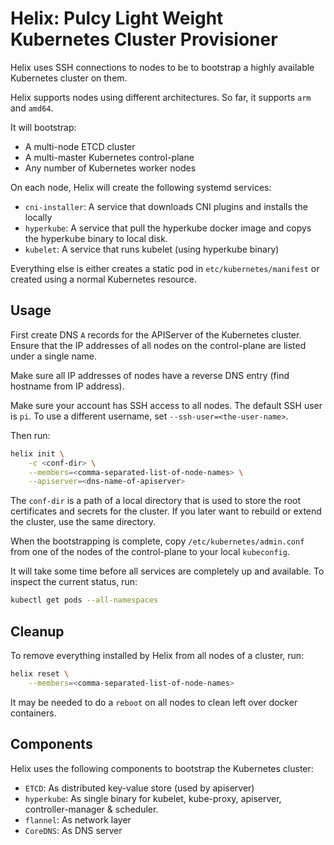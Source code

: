 # Helix: Pulcy Light Weight Kubernetes Cluster Provisioner

Helix uses SSH connections to nodes to be to bootstrap a highly available
Kubernetes cluster on them.

Helix supports nodes using different architectures.
So far, it supports `arm` and `amd64`.

It will bootstrap:

- A multi-node ETCD cluster
- A multi-master Kubernetes control-plane
- Any number of Kubernetes worker nodes

On each node, Helix will create the following systemd services:

- `cni-installer`: A service that downloads CNI plugins and installs the locally
- `hyperkube`: A service that pull the hyperkube docker image and copys the hyperkube binary to local disk.
- `kubelet`: A service that runs kubelet (using hyperkube binary)

Everything else is either creates a static pod in `etc/kubernetes/manifest` or
created using a normal Kubernetes resource.

## Usage

First create DNS `A` records for the APIServer of the Kubernetes cluster.
Ensure that the IP addresses of all nodes on the control-plane are listed
under a single name.

Make sure all IP addresses of nodes have a reverse DNS entry (find hostname from IP address).

Make sure your account has SSH access to all nodes.
The default SSH user is `pi`. To use a different username, set `--ssh-user=<the-user-name>`.

Then run:

```bash
helix init \
    -c <conf-dir> \
    --members=<comma-separated-list-of-node-names> \
    --apiserver=<dns-name-of-apiserver>
```

The `conf-dir` is a path of a local directory that is used to store the root certificates
and secrets for the cluster. If you later want to rebuild or extend the cluster,
use the same directory.

When the bootstrapping is complete, copy `/etc/kubernetes/admin.conf` from one
of the nodes of the control-plane to your local `kubeconfig`.

It will take some time before all services are completely up and available.
To inspect the current status, run:

```bash
kubectl get pods --all-namespaces
```

## Cleanup

To remove everything installed by Helix from all nodes of a cluster, run:

```bash
helix reset \
    --members=<comma-separated-list-of-node-names>
```

It may be needed to do a `reboot` on all nodes to clean left over docker containers.

## Components

Helix uses the following components to bootstrap the Kubernetes cluster:

- `ETCD`: As distributed key-value store (used by apiserver)
- `hyperkube`: As single binary for kubelet, kube-proxy, apiserver, controller-manager & scheduler.
- `flannel`: As network layer
- `CoreDNS`: As DNS server
